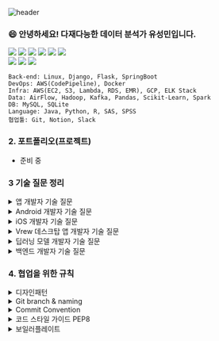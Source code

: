 ![header](https://capsule-render.vercel.app/api?type=cylinder&color=C0CAFF&height=150&section=header&text=Introduce_Yuseongmin&fontColor=000000&fontSize=70&animation=fadeIn&fontAlignY=55&desc=%20&descAlignY=62&descAlign=62)

### 😄 안녕하세요! 다재다능한 데이터 분석가 유성민입니다.  



<!--Language 

![Python](https://img.shields.io/badge/-Python-3776AB?style=flat-square&logo=python&logoColor=white)
![Java](https://img.shields.io/badge/-Java-007396?style=flat-square&logo=java&logoColor=white)

Back-end

![Spring Boot](https://img.shields.io/badge/-Spring%20Boot-6DB33F?style=flat-square&logo=spring-boot&logoColor=white)

Data

![Pandas](https://img.shields.io/badge/-Pandas-150458?style=flat-square&logo=pandas&logoColor=white)
![Scikit-Learn](https://img.shields.io/badge/-Scikit%20Learn-F7931E?style=flat-square&logo=scikit-learn&logoColor=white)
![Hadoop](https://img.shields.io/badge/-Hadoop-FF652F?style=flat-square&logo=apache-hadoop&logoColor=white)
![Apache Spark](https://img.shields.io/badge/-Apache%20Spark-E25A1C?style=flat-square&logo=apache-spark&logoColor=white)

DB

![MySQL](https://img.shields.io/badge/-MySQL-4479A1?style=flat-square&logo=mysql&logoColor=white)

####   👯 협업 툴
![Git](https://img.shields.io/badge/-Git-F05032?style=flat-square&logo=git&logoColor=white) 
![Notion](https://img.shields.io/badge/-Notion-000000?style=flat-square&logo=notion&logoColor=white)
![Slack](https://img.shields.io/badge/-Slack-4A154B?style=flat-square&logo=slack&logoColor=white) -->

<img src="https://img.shields.io/badge/Python-3776AB?style=for-the-badge&logo=Python&logoColor=white">
<img src="https://img.shields.io/badge/Pandas-150458?style=for-the-badge&logo=Pandas&logoColor=white">
<img src="https://img.shields.io/badge/scikitlearn-F7931E?style=for-the-badge&logo=scikitlearn&logoColor=white">
<img src="https://img.shields.io/badge/Spring Boot-6DB33F?style=for-the-badge&logo=Spring Boot&logoColor=white">
<img src="https://img.shields.io/badge/HTML5-E34F26?style=for-the-badge&logo=HTML5&logoColor=white">
<img src="https://img.shields.io/badge/CSS3-1572B6?style=for-the-badge&logo=CSS3&logoColor=white"> <br>
<img src="https://img.shields.io/badge/MySQL-4479A1?style=for-the-badge&logo=MySQL&logoColor=white">
<img src="https://img.shields.io/badge/AWS-232F3E?style=for-the-badge&logo=amazonwebservices&logoColor=white">

<img src="https://img.shields.io/badge/VSCode-007ACC?style=for-the-badge&logo=VisualStudioCode&logoColor=white">
   
```
Back-end: Linux, Django, Flask, SpringBoot
DevOps: AWS(CodePipeline), Docker
Infra: AWS(EC2, S3, Lambda, RDS, EMR), GCP, ELK Stack
Data: AirFlow, Hadoop, Kafka, Pandas, Scikit-Learn, Spark
DB: MySQL, SQLite
Language: Java, Python, R, SAS, SPSS
협업툴: Git, Notion, Slack
```

### 2. 포트폴리오(프로젝트)

- 준비 중

### 3 기술 질문 정리

<details><summary>
앱 개발자 기술 질문
</summary>
 
-
    - [ ]  Q1. PNG와 JPG의 차이점은?
        - <details>이미지의 투명도 조정 가능 여부</details>
    - [ ]  Q2. Dynamic Programming이란?
        - <details>큰 문제를 작은문제로 나누어 푸는 문제</details>    
    - [ ]  Q3. Virtual Memory란?
        - <details>메모리가 실제 메모리보다 많아 보이게 하는 기술</details>    
    - [ ]  Q4. Garbage Collection이란?
        - <details>메모리 영역에서 필요없는 메모리를 삭제하는 기능</details>    
    - [ ]  Q5. Cache란?
        - <details>자주 사용하는 데이터나 값을 미리 복사해 놓는 임시 장소</details>    
    - [ ]  Q6. Database Index 추가의 장단점은?
        - <details>
            <summary>장점</summary>
                테이블을 조회하는 속도와 그에 따른 성능을 향상시킬 수 있다.<br>
                전반적인 시스템의 부하를 줄일 수 있다.  
        - <details>
            <summary>단점</summary>
                인덱스를 관리하기 위해 DB의 약 10%에 해당하는 저장공간이 필요하다.<br>
                인덱스를 관리하기 위해 추가 작업이 필요하다.<br>
                인덱스를 잘못 사용할 경우 오히려 성능이 저하되는 역효과가 발생할 수 있다.
    - [ ]  Q7. 비대칭 암호화란?
        - <details>발신자와 수신자가 서로 다른 두 개의 키를 사용하는 방식으로 양쪽에서 서로 다른 암호화를 사용합니다.</details>    
    - [ ]  Q8. HDD, SSD, DRAM 각각의 성능은?
        - <details>
                HDD: 이동식 헤드를 사용하여 회전식 플래터 또는 디스크에 데이터를 기록<br>
                SSD: NAND 플래시라는 비휘발성 스토리지 기술<br>
                DRAM: SSD나 HDD와 비교하여 속도가 빠르지만, 휘발성 기억장치
    - [ ]  Q9. GIT의 장점은?
        - <details>피어리뷰, 브랜칭 기능</details>    
</details>

<details><summary>
Android 개발자 기술 질문
</summary>
 
-
    - [ ]  Q1. DIP란?
        - <details>Dependency Inversion Principle <br> 상위의 인터페이스 타입의 객체로 통신하라는 원칙</details>
    - [ ]  Q2. ConstraintLayout의 장점은?
        - <details>성능 최적화, 가독성 증대
    - [ ]  Q3. Activity 생명주기는?
        - <details>액티비티가 생성되어 소멸하기까지의 과정
    - [ ]  Q4. WeakReference란?
        - <details>GC가 동작하면 무조건 수거되는 객체
    - [ ]  Q5. Parcelable이란?
        - <details>Android에서 지원해주는 SDK에 포함되어 있는 인터페이스
    - [ ]  Q6. 고해상도 이미지의 로딩 방법은?
        - <details>Picasso
    - [ ]  Q7. Looper란?
        - <details>MessageQueue 에 들어오는 메세지들을 하나씩 꺼내어 이를 적절한 Handler 로 전달하는 역할
    - [ ]  Q8. MultiDex란?
        - <details>메서드가 64k(65536)개를 초과하지 않도록 dex파일을 여러개로 쪼개주고, 쪼개진 dex를 읽을 수 있게 해준다.
    - [ ]  Q9. Proguard의 원리는?
        - <details>앱의 소스 코드를 난독화하는 기술

</details>

<details><summary>
iOS 개발자 기술 질문
</summary>

- - [ ] Q1. Auto Layout의 장단점은?
  - [ ] Q2. MVC 패턴이란?
  - [ ] Q3. KVC와 KVO란?
  - [ ] Q4. Swift의 특징은?
  - [ ] Q5. Higher Order Function이란?
  - [ ] Q6. Method Swizzling이란?
  - [ ] Q7. HTTP/2의 특징은?
  - [ ] Q8. Memory Leak의 대처방법은?
  - [ ] Q9. 이미지 리스트의 성능 향상법은?
  </details>

<details><summary>
 Vrew 데스크탑 앱 개발자 기술 질문
</summary>
 
 -
    - [ ]  Q1. UTF-8 이란?
    - [ ]  Q2. React 란?
    - [ ]  Q3. Web Browser 의 프로세싱 중 Reflow 란?
    - [ ]  Q4. 함수형 프로그래밍 패러다임이란?
    - [ ]  Q5. Callback hell 이란?
    - [ ]  Q6. async I/O 란?
    - [ ]  Q7. 프로세스 간 통신(IPC) 이란?
    - [ ]  Q8. C++ 에서 다형성이란?
    - [ ]  Q9. 그래픽카드를 이용한 하드웨어 가속이란?
 </details>
 
<details><summary>
 딥러닝 모델 개발자 기술 질문
</summary>
 
-
    - [ ]  Gradient Descent란?
    - [ ]  Loss Surface란?
    - [ ]  Attention이란?
    - [ ]  Transformer란?
    - [ ]  Collaborative filtering이란?
    - [ ]  Few-Shot Learning이란?
    - [ ]  Federated Learning이란?
    - [ ]  SVD란?
    - [ ]  중심극한정리란?
 </details>

<details><summary>
백엔드 개발자 기술 질문
</summary>
 
-
    - [ ]  Q1. Base64 인코딩이란?
    - [ ]  Q2. 사용자 패스워드를 전송/보관하는 방법은?
    - [ ]  Q3. system call이란?
    - [ ]  Q4. .so와 .a 파일의 차이는?
    - [ ]  Q5. MySQL과 MongoDB의 차이점은?
    - [ ]  Q6. HTTP/2의 특징은?
    - [ ]  Q7. Firewall의 동작 원리는?
    - [ ]  Q8. Docker와 Virtual Machine의 차이점은?
    - [ ]  Q9. AMD와 Intel CPU의 차이점은?
    - [ ]  Q10. CRDT란?
    - [ ]  Q11. CORS란?
    - [ ]  Q12. CI/CD란?
    - [ ]  Q13. 동시 사용자 1만명을 지원하는 채팅 서버를 어떻게 만들겠는가?
    - [ ]  Q14. 최근 사회적 이슈가 된 보안 관련 사고 몇가지의 원인과 대책은?
    - [ ]  Q15. 대용량 로그 시스템을 구축한다면 어떻게 하겠는가?
</details>

### 4. 협업을 위한 규칙

<details><summary>
디자인패턴
</summary>

</details>

<details><summary>
Git branch & naming
</summary>

Git 브랜치 전략: 브랜치 생성에 규칙을 만들어 협업을 유연하게 하는 방법

### 브랜치의 종류

Main branch

- `master`: 제품으로 출시될 수 있는 브랜치
- `develop`: 다음 출시 버전을 개발하는 브랜치

Supporting branches

- `feature`: 기능을 개발하는 브랜치
- `release`: 이번 출시 버전을 준비하는 브랜치
- `hotfix`: 출시 버전에서 발생한 버그를 수정하는 브랜치

### 브랜치 네이밍 규칙

1. `master`와 `develop` 브랜치는 이름 그대로 사용 (일반적)
2. `feature`는 어떤 이름도 가능 (feature/기능요약 추천)  
   ex) feature/login, feature/{issue-number}-{feature-name}
3. `release`는 release-... 형식 추천 ex) release-1.7
4. `hotfix`는 hotfix-... 형식 추천 ex) hotfix-1.4.1
</details>

<details><summary>
Commit Convention
</summary>

정해진 규칙에 따라 커밋 메시지를 기재함으로써  
프로젝트를 효율적이고 안정적으로 관리할 수 있음

### 커밋 메시지 구조

```
type: subject

body

footer
```

type: 변경 사항의 유형

- `feat`: 새로운 기능 추가
- `fix`: 버그 수정
- `docs`: 문서 수정
- `style`: 스타일 수정
- `refactor`: 코드 리팩토링
- `test`: 테스트 코드 수정
- `chore`: 기타 작업

subject: 변경 작업의 제목이나 간단한 요약

- 50자 이내로 간결하게
- 영문인 경우 대문자 시작 및 동사원형
- 마침표 및 특수기호 생략

body: 작업 내용이 복잡하거나 상세한 내용을 남겨야 하는 경우 작성

- 여러 줄로 작성 가능하며, 한 줄당 72자 이내
- 최대한 상세히 작성
- 어떻게(How) 보다 무엇(What)을 또는 왜(Why) 변경했는지 설명

footer: 코드 작업과 관련된 이슈 번호 또는 참조 링크 등 추가

- `유형: #이슈 번호(작업 번호)` 형식으로 작성
- `Fixes`: 이슈 수정 중
- `Resolves`: 이슈를 해결 했을 때
- `Ref`: 참고할 이슈가 있을 때
- `Related to`: 해당 커밋에 관련된 이슈 번호
- ex) `Fixes: #45 Related to: #34, #23`

### 커밋 메시지 자동화 툴: [Commitlint](https://commitlint.js.org/#/), [Husky](https://typicode.github.io/husky/#/)

</details>

<details><summary>
코드 스타일 가이드 PEP8
</summary>

[PEP8 전체 가이드](https://peps.python.org/pep-0008/)

- 파이썬 코드를 어떻게 구상할 지 알려주는 스타일 가이드
- 원활한 협업을 위해선 공통된 스타일 공유가 필요하다.
- 일관성 있는 스타일은 가독성과 유지 보수성을 높일 수 있다.
</details>

<details><summary>
보일러플레이트
 </summary>

보일러플레이트 코드: 최소한의 변경으로 여러 곳에서 재사용되는 코드

- 변경의 횟수를 최소화하고 반복적인 일을 줄여 개발 소요 시간을 줄일 수 있다.
</details>
